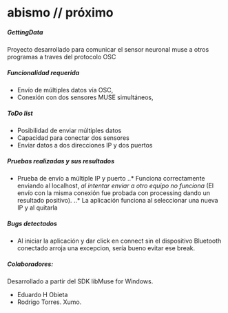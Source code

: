 # abismo // próximo

##### GettingData 
Proyecto desarrollado para comunicar el sensor neuronal muse a otros programas a traves del protocolo OSC

##### Funcionalidad requerida
- Envío de múltiples datos vía OSC,
- Conexión con dos sensores MUSE simultáneos, 

##### ToDo list
* Posibilidad de enviar múltiples datos
* Capacidad para conectar dos sensores
* Enviar datos a dos direcciones IP y dos puertos

##### Pruebas realizadas y sus resultados
* Prueba de envío a múltiple IP y puerto
..* Funciona correctamente enviando al localhost, *al intentar enviar a otro equipo no funciona* (El envío con la misma conexión fue probada con processing dando un resultado positivo).
..* La aplicación funciona al seleccionar una nueva IP y al quitarla


##### Bugs detectados
* Al iniciar la aplicación y dar click en connect sin el dispositivo Bluetooth conectado arroja una excepcion, sería bueno evitar ese break.

##### Colaboradores:
Desarrollado a partir del SDK libMuse for Windows.
* Eduardo H Obieta
* Rodrigo Torres. Xumo.
